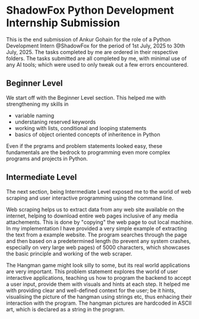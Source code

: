 # ShadowFox Python Development Internship Submission

This is the end submission of Ankur Gohain for the role of a Python Development Intern @ShadowFox for the period of 1st July, 2025 to 30th July, 2025. The tasks completed by me are ordered in their respective folders. The tasks submitted are all completed by me, with minimal use of any AI tools; which were used to only tweak out a few errors encountered. 


## Beginner Level

We start off with the Beginner Level section. This helped me with strengthening my skills in 
 - variable naming
 - understaning reserved keywords
 - working with lists, conditional and looping statements
 - basics of object oriented concepts of inheritence in Python

Even if the prgrams and problem statements looked easy, these fundamentals are the bedrock to programming even more complex programs and projects in Python.

## Intermediate Level

The next section, being Intermediate Level exposed me to the world of web scraping and user interactive programming using the command line. 

Web scraping helps us to extract data from any web site available on the internet, helping to download entire web pages inclusive of any media attachements. This is done by "copying" the web page to out local machine. In my implementation I have provided a very simple example of extracting the text from a example website. The program searches through the page and then based on a predetermined length (to prevent any system crashes, especially on very large web pages) of 5000 characters, which showcases the basic principle and working of the web scraper. 

The Hangman game might look silly to some, but its real world applications are very important. This problem statement explores the world of user interactive applications, teaching us how to program the backend to accept a user input, provide them with visuals and hints at each step. It helped me with providing clear and well-defined context for the user; be it hints, visualising the picture of the hangman using strings etc, thus enhacing their interaction with the program. The hangman pictures are hardcoded in ASCII art, which is declared as a string in the program.
